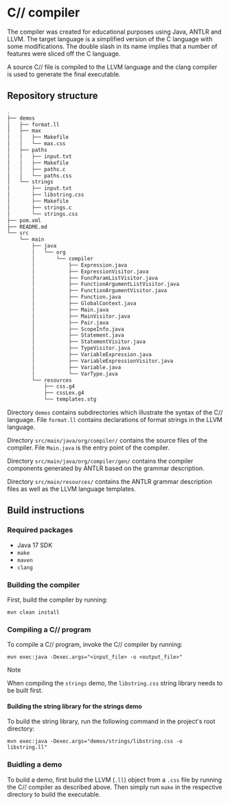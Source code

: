 # C// compiler
The compiler was created for educational purposes using Java, ANTLR and LLVM.
The target language is a simplified version of the C language with some
modifications. The double slash in its name implies that a number of features
were sliced off the C language.

A source C// file is compiled to the LLVM language and the clang compiler is used
to generate the final executable.

## Repository structure
```bash
.
├── demos
│   ├── format.ll
│   ├── max
│   │   ├── Makefile
│   │   └── max.css
│   ├── paths
│   │   ├── input.txt
│   │   ├── Makefile
│   │   ├── paths.c
│   │   └── paths.css
│   └── strings
│       ├── input.txt
│       ├── libstring.css
│       ├── Makefile
│       ├── strings.c
│       └── strings.css
├── pom.xml
├── README.md
└── src
    └── main
        ├── java
        │   └── org
        │       └── compiler
        │           ├── Expression.java
        │           ├── ExpressionVisitor.java
        │           ├── FuncParamListVisitor.java
        │           ├── FunctionArgumentListVisitor.java
        │           ├── FunctionArgumentVisitor.java
        │           ├── Function.java
        │           ├── GlobalContext.java
        │           ├── Main.java
        │           ├── MainVisitor.java
        │           ├── Pair.java
        │           ├── ScopeInfo.java
        │           ├── Statement.java
        │           ├── StatementVisitor.java
        │           ├── TypeVisitor.java
        │           ├── VariableExpression.java
        │           ├── VariableExpressionVisitor.java
        │           ├── Variable.java
        │           └── VarType.java
        └── resources
            ├── css.g4
            ├── cssLex.g4
            └── templates.stg
```
Directory `demos` contains subdirectories which illustrate the syntax of the
C// language. File `format.ll` contains declarations of format strings in the
LLVM language.

Directory `src/main/java/org/compiler/` contains the source files of the compiler.
File `Main.java` is the entry point of the compiler.

Directory `src/main/java/org/compiler/gen/` contains the compiler components
generated by ANTLR based on the grammar description.

Directory `src/main/resources/` contains the ANTLR grammar description files as
well as the LLVM language templates.

## Build instructions

### Required packages
* Java 17 SDK
* `make`
* `maven`
* `clang`

### Building the compiler
First, build the compiler by running:
```
mvn clean install
```

### Compiling a C// program
To compile a C// program, invoke the C// compiler by running:
```
mvn exec:java -Dexec.args="<input_file> -o <output_file>"
```
> [!NOTE]
> When compiling the `strings` demo, the `libstring.css` string library
> needs to be built first.

#### Building the string library for the strings demo

To build the string library, run the following command in the project's root
directory:
```
mvn exec:java -Dexec.args="demos/strings/libstring.css -o libstring.ll"
```

### Buidling a demo
To build a demo, first build the LLVM (`.ll`) object from a `.css` file
by running the C// compiler as described above. Then simply run `make`
in the respective directory to build the executable.
